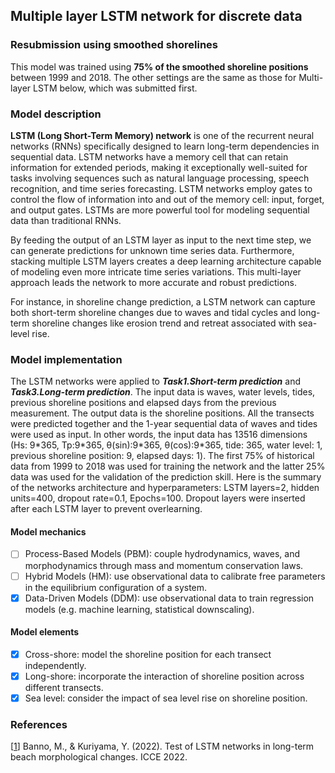 ## Multiple layer LSTM network for discrete data
### Resubmission using smoothed shorelines
This model was trained using **75% of the smoothed shoreline positions** between 1999 and 2018. The other settings are the same as those for Multi-layer LSTM below, which was submitted first.

### Model description
**LSTM (Long Short-Term Memory) network** is one of the recurrent neural networks (RNNs) specifically designed to learn long-term dependencies in sequential data. LSTM networks have a memory cell that can retain information for extended periods, making it exceptionally well-suited for tasks involving sequences such as natural language processing, speech recognition, and time series forecasting. LSTM networks employ gates to control the flow of information into and out of the memory cell: input, forget, and output gates. LSTMs are more powerful tool for modeling sequential data than traditional RNNs.

By feeding the output of an LSTM layer as input to the next time step, we can generate predictions for unknown time series data. Furthermore, stacking multiple LSTM layers creates a deep learning architecture capable of modeling even more intricate time series variations. This multi-layer approach leads the network to more accurate and robust predictions.

For instance, in shoreline change prediction, a LSTM network can capture both short-term shoreline changes due to waves and tidal cycles and long-term shoreline changes like erosion trend and retreat associated with sea-level rise.

### Model implementation

The LSTM networks were applied to ***Task1.Short-term prediction*** and ***Task3.Long-term prediction***. The input data is waves, water levels, tides, previous shoreline positions and elapsed days from the previous measurement. The output data is the shoreline positions. All the transects were predicted together and the 1-year sequential data of waves and tides were used as input. In other words, the input data has 13516 dimensions (Hs: 9\*365, Tp:9\*365, θ(sin):9\*365, θ(cos):9\*365, tide: 365, water level: 1, previous shoreline position: 9, elapsed days: 1). The first 75% of historical data from 1999 to 2018 was used for training the network and the latter 25% data was used for the validation of the prediction skill. Here is the summary of the networks architecture and hyperparameters: LSTM layers=2, hidden units=400, dropout rate=0.1, Epochs=100. Dropout layers were inserted after each LSTM layer to prevent overlearning.

#### Model mechanics
- [ ] Process-Based Models (PBM): couple hydrodynamics, waves, and morphodynamics through mass and momentum conservation laws.
- [ ] Hybrid Models (HM): use observational data to calibrate free parameters in the equilibrium configuration of a system.
- [x] Data-Driven Models (DDM): use observational data to train regression models (e.g. machine learning, statistical downscaling).
#### Model elements
- [x] Cross-shore: model the shoreline position for each transect independently.
- [x] Long-shore: incorporate the interaction of shoreline position across different transects.
- [x] Sea level: consider the impact of sea level rise on shoreline position.

### References
[[1]()]
Banno, M., & Kuriyama, Y. (2022). Test of LSTM networks in long-term beach morphological changes. ICCE 2022.
